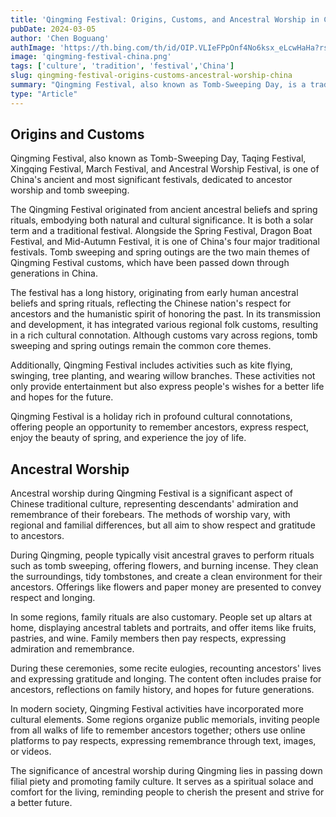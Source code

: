 ```yaml
---
title: 'Qingming Festival: Origins, Customs, and Ancestral Worship in China'
pubDate: 2024-03-05
author: 'Chen Boguang'
authImage: 'https://th.bing.com/th/id/OIP.VLIeFPpOnf4No6ksx_eLcwHaHa?rs=1&pid=ImgDetMain'
image: 'qingming-festival-china.png'
tags: ['culture', 'tradition', 'festival','China']
slug: qingming-festival-origins-customs-ancestral-worship-china
summary: "Qingming Festival, also known as Tomb-Sweeping Day, is a traditional Chinese festival dedicated to honoring ancestors and welcoming the arrival of spring. This article explores the origins, customs, and significance of this deeply rooted cultural event."
type: "Article"
---
```


## Origins and Customs

Qingming Festival, also known as Tomb-Sweeping Day, Taqing Festival, Xingqing Festival, March Festival, and Ancestral Worship Festival, is one of China's ancient and most significant festivals, dedicated to ancestor worship and tomb sweeping. 

The Qingming Festival originated from ancient ancestral beliefs and spring rituals, embodying both natural and cultural significance. It is both a solar term and a traditional festival. Alongside the Spring Festival, Dragon Boat Festival, and Mid-Autumn Festival, it is one of China's four major traditional festivals. Tomb sweeping and spring outings are the two main themes of Qingming Festival customs, which have been passed down through generations in China.

The festival has a long history, originating from early human ancestral beliefs and spring rituals, reflecting the Chinese nation's respect for ancestors and the humanistic spirit of honoring the past. In its transmission and development, it has integrated various regional folk customs, resulting in a rich cultural connotation. Although customs vary across regions, tomb sweeping and spring outings remain the common core themes.

Additionally, Qingming Festival includes activities such as kite flying, swinging, tree planting, and wearing willow branches. These activities not only provide entertainment but also express people's wishes for a better life and hopes for the future. 

Qingming Festival is a holiday rich in profound cultural connotations, offering people an opportunity to remember ancestors, express respect, enjoy the beauty of spring, and experience the joy of life.

## Ancestral Worship

Ancestral worship during Qingming Festival is a significant aspect of Chinese traditional culture, representing descendants' admiration and remembrance of their forebears. The methods of worship vary, with regional and familial differences, but all aim to show respect and gratitude to ancestors.

During Qingming, people typically visit ancestral graves to perform rituals such as tomb sweeping, offering flowers, and burning incense. They clean the surroundings, tidy tombstones, and create a clean environment for their ancestors. Offerings like flowers and paper money are presented to convey respect and longing.

In some regions, family rituals are also customary. People set up altars at home, displaying ancestral tablets and portraits, and offer items like fruits, pastries, and wine. Family members then pay respects, expressing admiration and remembrance.

During these ceremonies, some recite eulogies, recounting ancestors' lives and expressing gratitude and longing. The content often includes praise for ancestors, reflections on family history, and hopes for future generations.

In modern society, Qingming Festival activities have incorporated more cultural elements. Some regions organize public memorials, inviting people from all walks of life to remember ancestors together; others use online platforms to pay respects, expressing remembrance through text, images, or videos.

The significance of ancestral worship during Qingming lies in passing down filial piety and promoting family culture. It serves as a spiritual solace and comfort for the living, reminding people to cherish the present and strive for a better future.
